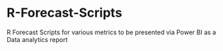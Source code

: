 # R-Forecast-Scripts
R Forecast Scripts for various metrics to be presented via Power BI as a Data analytics report
